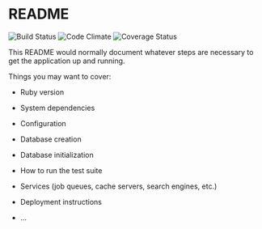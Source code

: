 # README
![Build Status](https://codeship.com/projects/5f98af60-1655-0135-685c-2ed9dad10d09/status?branch=master)
![Code Climate](https://codeclimate.com/github/ericsharma/looting-for-ears.png)
![Coverage Status](https://coveralls.io/repos/ericsharma/looting-for-ears/badge.png)

This README would normally document whatever steps are necessary to get the
application up and running.

Things you may want to cover:

* Ruby version

* System dependencies

* Configuration

* Database creation

* Database initialization

* How to run the test suite

* Services (job queues, cache servers, search engines, etc.)

* Deployment instructions

* ...
